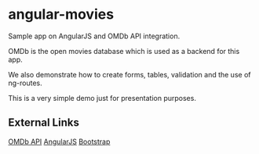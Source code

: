 # angular-movies
Sample app on AngularJS and OMDb API integration.

OMDb is the open movies database which is used as a backend for this app.

We also demonstrate how to create forms, tables, validation and the use of ng-routes.

This is a very simple demo just for presentation purposes.

## External Links
[OMDb API](http://www.omdbapi.com/)
[AngularJS](https://angularjs.org/)
[Bootstrap](http://getbootstrap.com/)